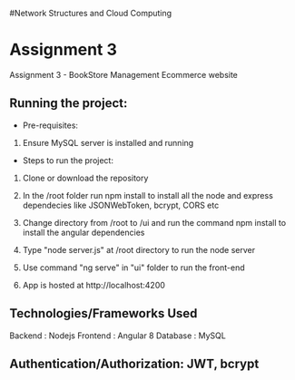 #Network Structures and Cloud Computing

# Assignment 3 
Assignment 3 - BookStore Management Ecommerce website

## Running the project: 
* Pre-requisites: 
1. Ensure MySQL server is installed and running

* Steps to run the project:
1. Clone or download the repository

2. In the /root folder run npm install to install all the node and express dependecies like JSONWebToken, bcrypt, CORS etc

3. Change directory from /root to /ui and run the command npm install to install the angular dependencies 

5. Type "node server.js" at /root directory to run the node server 

6. Use command "ng serve" in "ui" folder to run the front-end

7. App is hosted at http://localhost:4200


## Technologies/Frameworks Used

Backend  : Nodejs
Frontend : Angular 8
Database : MySQL 

## Authentication/Authorization: JWT, bcrypt




